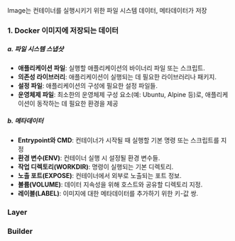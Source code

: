 
Image는 컨테이너를 실행시키기 위한 파일 시스템 데이터, 메타데이터가 저장

### 1. **Docker 이미지에 저장되는 데이터**

##### **a. 파일 시스템 스냅샷**
- **애플리케이션 파일**: 실행할 애플리케이션의 바이너리 파일 또는 스크립트.
- **의존성 라이브러리**: 애플리케이션이 실행되는 데 필요한 라이브러리나 패키지.
- **설정 파일**: 애플리케이션의 구성에 필요한 설정 파일들.
- **운영체제 파일**: 최소한의 운영체제 구성 요소(예: Ubuntu, Alpine 등)로, 애플리케이션이 동작하는 데 필요한 환경을 제공

##### **b. 메타데이터**
- **Entrypoint와 CMD**: 컨테이너가 시작될 때 실행할 기본 명령 또는 스크립트를 지정
- **환경 변수(ENV)**: 컨테이너 실행 시 설정될 환경 변수들.
- **작업 디렉토리(WORKDIR)**: 명령이 실행되는 기본 디렉토리.
- **노출 포트(EXPOSE)**: 컨테이너에서 외부로 노출되는 포트 정보.
- **볼륨(VOLUME)**: 데이터 지속성을 위해 호스트와 공유할 디렉토리 지정.
- **레이블(LABEL)**: 이미지에 대한 메타데이터를 추가하기 위한 키-값 쌍.

### Layer


### Builder

